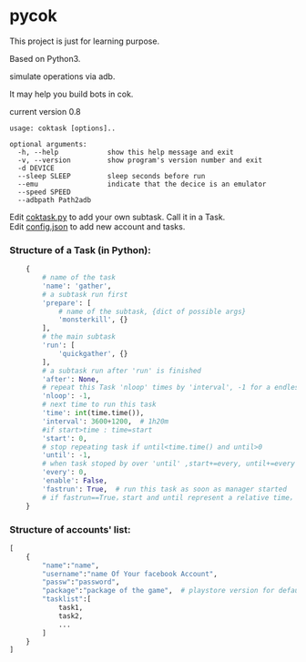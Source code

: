 # pycok

This project is just for learning purpose.

Based on Python3.

simulate operations via adb.

It may help you build bots in cok.

current version 0.8

```
usage: coktask [options]..

optional arguments:
  -h, --help            show this help message and exit
  -v, --version         show program's version number and exit
  -d DEVICE 
  --sleep SLEEP         sleep seconds before run
  --emu                 indicate that the decice is an emulator
  --speed SPEED
  --adbpath Path2adb
```

Edit [coktask.py](./coktask.py) to add your own subtask.
Call it in a Task.  
Edit [config.json](./config.json) to add new account and tasks.

### Structure of a Task (in Python):
```python
    {
        # name of the task
        'name': 'gather',
        # a subtask run first
        'prepare': [
            # name of the subtask, {dict of possible args}
            'monsterkill', {}
        ],
        # the main subtask
        'run': [
            'quickgather', {}
        ],
        # a subtask run after 'run' is finished
        'after': None,
        # repeat this Task 'nloop' times by 'interval', -1 for a endless loop
        'nloop': -1,
        # next time to run this task
        'time': int(time.time()),
        'interval': 3600+1200,  # 1h20m
        #if start>time : time=start
        'start': 0,
        # stop repeating task if until<time.time() and until>0
        'until': -1,
        # when task stoped by over 'until' ,start+=every, until+=every
        'every': 0,
        'enable': False,
        'fastrun': True,  # run this task as soon as manager started
        # if fastrun==True，start and until represent a relative time，or it represent a absolute time
    }
```

### Structure of accounts' list:
```python
[
    {
        "name":"name",
        "username":"name Of Your facebook Account",
        "passw":"password",
        "package":"package of the game",  # playstore version for default
        "tasklist":[
            task1,
            task2,
            ...
        ]
    }
]
```
